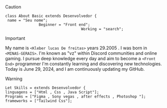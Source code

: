 ##

> [!CAUTION]
> ```
> class About Basic extends Desenvolvedor {
 >  name = "Seu nome";
>                Beginner = "Front end";
>                                   Working = "search";


> [!IMPORTANT]
> 
> My name is `<Kleber lucas De freitas>` years 29.2005 . I was born in `<MINAS-GERAIS>`.
> I'm known as "vz" within Discord communities and online gaming.  I pursue deep knowledge every day and aim
> to become a `<Front End>` programmer  I'm constantly learning and discovering new technologies.
> Today is June 29, 2024, and I am continuously updating my GitHub.

> [!WARNING]
> ```
> Let Skills = extends Desenvolvedor {
> linguagens = ["Html , Css , Java Script"];
> Programs = ["Figma , Sony vegas , after effects , Photoshop "];
> frameworks = ["Tailwind Css"];


##

